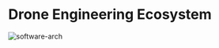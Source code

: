 # Drone Engineering Ecosystem   
![software-arch](https://github.com/miguelvalero/DroneEngineeringEcosystem/blob/main/softwareArchitecture.png)
